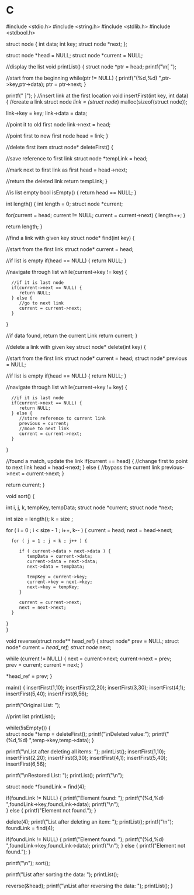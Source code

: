 # C
#include <stdio.h>
#include <string.h>
#include <stdlib.h>
#include <stdbool.h>

struct node {
   int data;
   int key;
   struct node *next;
};

struct node *head = NULL;
struct node *current = NULL;

//display the list
void printList() {
   struct node *ptr = head;
   printf("\n[ ");
	
   //start from the beginning
   while(ptr != NULL) {
      printf("(%d,%d) ",ptr->key,ptr->data);
      ptr = ptr->next;
   }
	
   printf(" ]");
}
//insert link at the first location
void insertFirst(int key, int data) {
   //create a link
   struct node *link = (struct node*) malloc(sizeof(struct node));
	
   link->key = key;
   link->data = data;
	
   //point it to old first node
   link->next = head;
	
   //point first to new first node
   head = link;
}

//delete first item
struct node* deleteFirst() {

   //save reference to first link
   struct node *tempLink = head;
	
   //mark next to first link as first 
   head = head->next;
	
   //return the deleted link
   return tempLink;
}

//is list empty
bool isEmpty() {
   return head == NULL;
}

int length() {
   int length = 0;
   struct node *current;
	
   for(current = head; current != NULL; current = current->next) {
      length++;
   }
	
   return length;
}

//find a link with given key
struct node* find(int key) {

   //start from the first link
   struct node* current = head;

   //if list is empty
   if(head == NULL) {
      return NULL;
   }

   //navigate through list
   while(current->key != key) {
	
      //if it is last node
      if(current->next == NULL) {
         return NULL;
      } else {
         //go to next link
         current = current->next;
      }
   }      
	
   //if data found, return the current Link
   return current;
}

//delete a link with given key
struct node* delete(int key) {

   //start from the first link
   struct node* current = head;
   struct node* previous = NULL;
	
   //if list is empty
   if(head == NULL) {
      return NULL;
   }

   //navigate through list
   while(current->key != key) {

      //if it is last node
      if(current->next == NULL) {
         return NULL;
      } else {
         //store reference to current link
         previous = current;
         //move to next link
         current = current->next;
      }
   }

   //found a match, update the link
   if(current == head) {
      //change first to point to next link
      head = head->next;
   } else {
      //bypass the current link
      previous->next = current->next;
   }    
	
   return current;
}

void sort() {

   int i, j, k, tempKey, tempData;
   struct node *current;
   struct node *next;
	
   int size = length();
   k = size ;
	
   for ( i = 0 ; i < size - 1 ; i++, k-- ) {
      current = head;
      next = head->next;
		
      for ( j = 1 ; j < k ; j++ ) {   
		
         if ( current->data > next->data ) {
            tempData = current->data;
            current->data = next->data;
            next->data = tempData;

            tempKey = current->key;
            current->key = next->key;
            next->key = tempKey;
         }
			
         current = current->next;
         next = next->next;
      }
   }   
}

void reverse(struct node** head_ref) {
   struct node* prev   = NULL;
   struct node* current = *head_ref;
   struct node* next;
	
   while (current != NULL) {
      next  = current->next;
      current->next = prev;   
      prev = current;
      current = next;
   }
	
   *head_ref = prev;
}

main() {
   insertFirst(1,10);
   insertFirst(2,20);
   insertFirst(3,30);
   insertFirst(4,1);
   insertFirst(5,40);
   insertFirst(6,56); 

   printf("Original List: "); 
	
   //print list
   printList();

   while(!isEmpty()) {            
      struct node *temp = deleteFirst();
      printf("\nDeleted value:");
      printf("(%d,%d) ",temp->key,temp->data);
   }  
	
   printf("\nList after deleting all items: ");
   printList();
   insertFirst(1,10);
   insertFirst(2,20);
   insertFirst(3,30);
   insertFirst(4,1);
   insertFirst(5,40);
   insertFirst(6,56);
   
   printf("\nRestored List: ");
   printList();
   printf("\n");  

   struct node *foundLink = find(4);
	
   if(foundLink != NULL) {
      printf("Element found: ");
      printf("(%d,%d) ",foundLink->key,foundLink->data);
      printf("\n");  
   } else {
      printf("Element not found.");
   }

   delete(4);
   printf("List after deleting an item: ");
   printList();
   printf("\n");
   foundLink = find(4);
	
   if(foundLink != NULL) {
      printf("Element found: ");
      printf("(%d,%d) ",foundLink->key,foundLink->data);
      printf("\n");
   } else {
      printf("Element not found.");
   }
	
   printf("\n");
   sort();
	
   printf("List after sorting the data: ");
   printList();
	
   reverse(&head);
   printf("\nList after reversing the data: ");
   printList();
}

